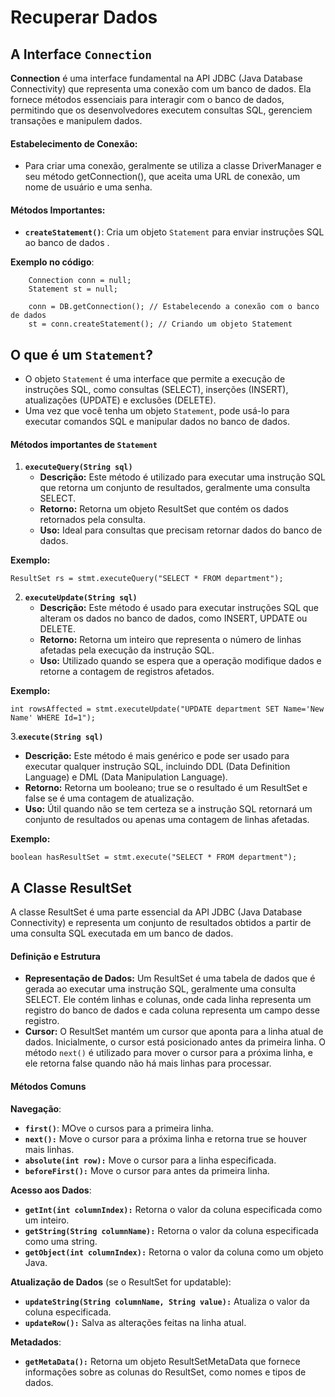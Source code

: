# Recuperar Dados

## A Interface `Connection`

**Connection** é uma interface fundamental na API JDBC (Java Database Connectivity) que representa uma conexão com um banco de dados. Ela fornece métodos essenciais para interagir com o banco de dados, permitindo que os desenvolvedores executem consultas SQL, gerenciem transações e manipulem dados.

#### Estabelecimento de Conexão:

- Para criar uma conexão, geralmente se utiliza a classe DriverManager e seu método getConnection(), que aceita uma URL de conexão, um nome de usuário e uma senha. 

#### Métodos Importantes:

- **`createStatement()`**: Cria um objeto `Statement` para enviar instruções SQL ao banco de dados .

**Exemplo no código**:

        Connection conn = null; 
        Statement st = null;

        conn = DB.getConnection(); // Estabelecendo a conexão com o banco de dados
        st = conn.createStatement(); // Criando um objeto Statement

## O que é um `Statement`?

- O objeto `Statement` é uma interface que permite a execução de instruções SQL, como consultas (SELECT), inserções (INSERT), atualizações (UPDATE) e exclusões (DELETE).
- Uma vez que você tenha um objeto `Statement`, pode usá-lo para executar comandos SQL e manipular dados no banco de dados.

#### Métodos importantes de `Statement`

1. **`executeQuery(String sql)`**
   - **Descrição:** Este método é utilizado para executar uma instrução SQL que retorna um conjunto de resultados, geralmente uma consulta SELECT.
   - **Retorno:** Retorna um objeto ResultSet que contém os dados retornados pela consulta.
   - **Uso:** Ideal para consultas que precisam retornar dados do banco de dados.

**Exemplo:**

    ResultSet rs = stmt.executeQuery("SELECT * FROM department");

2. **`executeUpdate(String sql)`**
   - **Descrição:** Este método é usado para executar instruções SQL que alteram os dados no banco de dados, como INSERT, UPDATE ou DELETE.
   - **Retorno:** Retorna um inteiro que representa o número de linhas afetadas pela execução da instrução SQL.
   - **Uso:** Utilizado quando se espera que a operação modifique dados e retorne a contagem de registros afetados.

**Exemplo:**

    int rowsAffected = stmt.executeUpdate("UPDATE department SET Name='New Name' WHERE Id=1");

3.**`execute(String sql)`**
   - **Descrição:** Este método é mais genérico e pode ser usado para executar qualquer instrução SQL, incluindo DDL (Data Definition Language) e DML (Data Manipulation Language).
   - **Retorno:** Retorna um booleano; true se o resultado é um ResultSet e false se é uma contagem de atualização.
   - **Uso:** Útil quando não se tem certeza se a instrução SQL retornará um conjunto de resultados ou apenas uma contagem de linhas afetadas.

**Exemplo:**

    boolean hasResultSet = stmt.execute("SELECT * FROM department");

## A Classe ResultSet

A classe ResultSet é uma parte essencial da API JDBC (Java Database Connectivity) e representa um conjunto de resultados obtidos a partir de uma consulta SQL executada em um banco de dados.

#### Definição e Estrutura

- **Representação de Dados:** Um ResultSet é uma tabela de dados que é gerada ao executar uma instrução SQL, geralmente uma consulta SELECT. Ele contém linhas e colunas, onde cada linha representa um registro do banco de dados e cada coluna representa um campo desse registro.
- **Cursor:** O ResultSet mantém um cursor que aponta para a linha atual de dados. Inicialmente, o cursor está posicionado antes da primeira linha. O método `next()` é utilizado para mover o cursor para a próxima linha, e ele retorna false quando não há mais linhas para processar.

#### Métodos Comuns

**Navegação**:
- **`first()`**: MOve o cursos para a primeira linha.
- **`next():`** Move o cursor para a próxima linha e retorna true se houver mais linhas.
- **`absolute(int row):`** Move o cursor para a linha especificada.
- **`beforeFirst():`** Move o cursor para antes da primeira linha.

**Acesso aos Dados**:
- **`getInt(int columnIndex):`** Retorna o valor da coluna especificada como um inteiro.
- **`getString(String columnName):`** Retorna o valor da coluna especificada como uma string.
- **`getObject(int columnIndex):`** Retorna o valor da coluna como um objeto 
Java.

**Atualização de Dados** (se o ResultSet for updatable):

- **`updateString(String columnName, String value):`** Atualiza o valor da coluna especificada.
- **`updateRow():`** Salva as alterações feitas na linha atual.

**Metadados**:
- **`getMetaData():`** Retorna um objeto ResultSetMetaData que fornece informações sobre as colunas do ResultSet, como nomes e tipos de dados.


